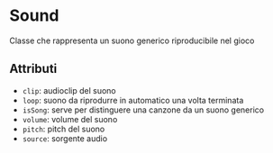 # Sound
Classe che rappresenta un suono generico riproducibile nel gioco

## Attributi
- `clip`: audioclip del suono
- `loop`: suono da riprodurre in automatico una volta terminata
- `isSong`: serve per distinguere una canzone da un suono generico
- `volume`: volume del suono
- `pitch`: pitch del suono
- `source`: sorgente audio
